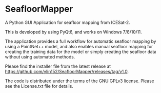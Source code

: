 # SeafloorMapper
A Python GUI Application for seafloor mapping from ICESat-2.

This is developed by using PyQt6, and works on Windows 7/8/10/11.

The application provides a full workflow for automatic seafloor mapping by using a PointNet++ model, and also enables manual seafloor mapping for creating the training data for the model or simply creating the seafloor data without using automated methods.

Please find the installer file from the latest release at https://github.com/ylin152/SeafloorMapper/releases/tag/v1.0.

The code is distributed under the terms of the GNU GPLv3 license. Please see the License.txt file for details.
